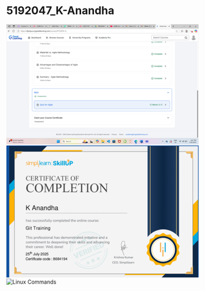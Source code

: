 # 5192047_K-Anandha
![SDLC Course Completion Screenshot](SDLC-Course_Completion.png)
![GIT Course Completion Certificate](5192047_K-Anandha_Git_Completion_Certificate.png)
![Linux Commands](5192047_K_Anandha_Linux_Commands)
